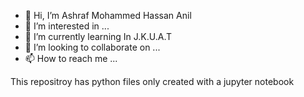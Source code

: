 - 👋 Hi, I’m Ashraf Mohammed Hassan Anil
- 👀 I’m interested in ...
- 🌱 I’m currently learning In J.K.U.A.T
- 💞️ I’m looking to collaborate on ...
- 📫 How to reach me ...

<!---
Habib-Ashraf-Hassan/Habib-Ashraf-Hassan is a ✨ special ✨ repository because its `README.md` (this file) appears on your GitHub profile.
You can click the Preview link to take a look at your changes.
--->
This repositroy has python files only created with a jupyter notebook
